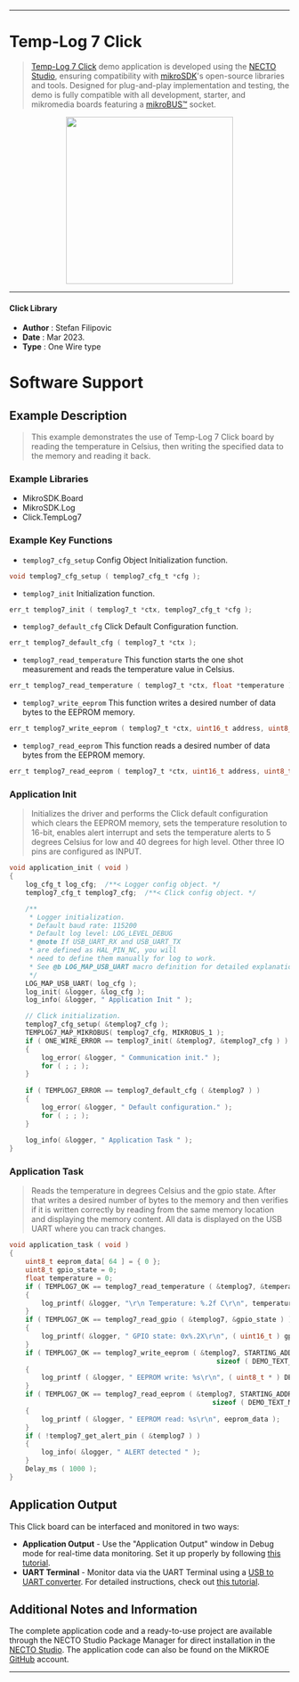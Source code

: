 
---
# Temp-Log 7 Click

> [Temp-Log 7 Click](https://www.mikroe.com/?pid_product=MIKROE-5598) demo application is developed using
the [NECTO Studio](https://www.mikroe.com/necto), ensuring compatibility with [mikroSDK](https://www.mikroe.com/mikrosdk)'s
open-source libraries and tools. Designed for plug-and-play implementation and testing, the demo is fully compatible with
all development, starter, and mikromedia boards featuring a [mikroBUS&trade;](https://www.mikroe.com/mikrobus) socket.

<p align="center">
  <img src="https://www.mikroe.com/?pid_product=MIKROE-5598&image=1" height=300px>
</p>

---

#### Click Library

- **Author**        : Stefan Filipovic
- **Date**          : Mar 2023.
- **Type**          : One Wire type

# Software Support

## Example Description

> This example demonstrates the use of Temp-Log 7 Click board by reading the temperature in Celsius,
then writing the specified data to the memory and reading it back.

### Example Libraries

- MikroSDK.Board
- MikroSDK.Log
- Click.TempLog7

### Example Key Functions

- `templog7_cfg_setup` Config Object Initialization function.
```c
void templog7_cfg_setup ( templog7_cfg_t *cfg );
```

- `templog7_init` Initialization function.
```c
err_t templog7_init ( templog7_t *ctx, templog7_cfg_t *cfg );
```

- `templog7_default_cfg` Click Default Configuration function.
```c
err_t templog7_default_cfg ( templog7_t *ctx );
```

- `templog7_read_temperature` This function starts the one shot measurement and reads the temperature value in Celsius.
```c
err_t templog7_read_temperature ( templog7_t *ctx, float *temperature );
```

- `templog7_write_eeprom` This function writes a desired number of data bytes to the EEPROM memory.
```c
err_t templog7_write_eeprom ( templog7_t *ctx, uint16_t address, uint8_t *data_in, uint16_t len );
```

- `templog7_read_eeprom` This function reads a desired number of data bytes from the EEPROM memory.
```c
err_t templog7_read_eeprom ( templog7_t *ctx, uint16_t address, uint8_t *data_out, uint16_t len );
```

### Application Init

> Initializes the driver and performs the Click default configuration which
clears the EEPROM memory, sets the temperature resolution to 16-bit, enables
alert interrupt and sets the temperature alerts to 5 degrees Celsius for low
and 40 degrees for high level. Other three IO pins are configured as INPUT.

```c
void application_init ( void )
{
    log_cfg_t log_cfg;  /**< Logger config object. */
    templog7_cfg_t templog7_cfg;  /**< Click config object. */

    /** 
     * Logger initialization.
     * Default baud rate: 115200
     * Default log level: LOG_LEVEL_DEBUG
     * @note If USB_UART_RX and USB_UART_TX 
     * are defined as HAL_PIN_NC, you will 
     * need to define them manually for log to work. 
     * See @b LOG_MAP_USB_UART macro definition for detailed explanation.
     */
    LOG_MAP_USB_UART( log_cfg );
    log_init( &logger, &log_cfg );
    log_info( &logger, " Application Init " );

    // Click initialization.
    templog7_cfg_setup( &templog7_cfg );
    TEMPLOG7_MAP_MIKROBUS( templog7_cfg, MIKROBUS_1 );
    if ( ONE_WIRE_ERROR == templog7_init( &templog7, &templog7_cfg ) ) 
    {
        log_error( &logger, " Communication init." );
        for ( ; ; );
    }
    
    if ( TEMPLOG7_ERROR == templog7_default_cfg ( &templog7 ) )
    {
        log_error( &logger, " Default configuration." );
        for ( ; ; );
    }
    
    log_info( &logger, " Application Task " );
}
```

### Application Task

> Reads the temperature in degrees Celsius and the gpio state. After that writes
a desired number of bytes to the memory and then verifies if it is written
correctly by reading from the same memory location and displaying the memory
content. All data is displayed on the USB UART where you can track changes.

```c
void application_task ( void )
{
    uint8_t eeprom_data[ 64 ] = { 0 };
    uint8_t gpio_state = 0;
    float temperature = 0;
    if ( TEMPLOG7_OK == templog7_read_temperature ( &templog7, &temperature ) )
    {
        log_printf( &logger, "\r\n Temperature: %.2f C\r\n", temperature );
    }
    if ( TEMPLOG7_OK == templog7_read_gpio ( &templog7, &gpio_state ) )
    {
        log_printf( &logger, " GPIO state: 0x%.2X\r\n", ( uint16_t ) gpio_state );
    }
    if ( TEMPLOG7_OK == templog7_write_eeprom ( &templog7, STARTING_ADDRESS, DEMO_TEXT_MESSAGE, 
                                                    sizeof ( DEMO_TEXT_MESSAGE ) ) )
    {
        log_printf ( &logger, " EEPROM write: %s\r\n", ( uint8_t * ) DEMO_TEXT_MESSAGE );
    }
    if ( TEMPLOG7_OK == templog7_read_eeprom ( &templog7, STARTING_ADDRESS, eeprom_data, 
                                                   sizeof ( DEMO_TEXT_MESSAGE ) ) )
    {
        log_printf ( &logger, " EEPROM read: %s\r\n", eeprom_data );
    }
    if ( !templog7_get_alert_pin ( &templog7 ) )
    {
        log_info( &logger, " ALERT detected " );
    }
    Delay_ms ( 1000 );
}
```

## Application Output

This Click board can be interfaced and monitored in two ways:
- **Application Output** - Use the "Application Output" window in Debug mode for real-time data monitoring.
Set it up properly by following [this tutorial](https://www.youtube.com/watch?v=ta5yyk1Woy4).
- **UART Terminal** - Monitor data via the UART Terminal using
a [USB to UART converter](https://www.mikroe.com/click/interface/usb?interface*=uart,uart). For detailed instructions,
check out [this tutorial](https://help.mikroe.com/necto/v2/Getting%20Started/Tools/UARTTerminalTool).

## Additional Notes and Information

The complete application code and a ready-to-use project are available through the NECTO Studio Package Manager for 
direct installation in the [NECTO Studio](https://www.mikroe.com/necto). The application code can also be found on
the MIKROE [GitHub](https://github.com/MikroElektronika/mikrosdk_click_v2) account.

---
